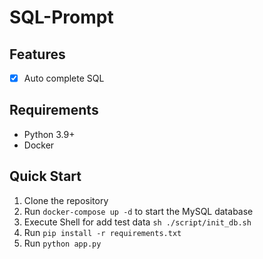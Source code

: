 # SQL-Prompt

## Features
- [x] Auto complete SQL

## Requirements
- Python 3.9+
- Docker

## Quick Start
1. Clone the repository
2. Run `docker-compose up -d` to start the MySQL database
3. Execute Shell for add test data `sh ./script/init_db.sh`
4. Run `pip install -r requirements.txt`
5. Run `python app.py`
